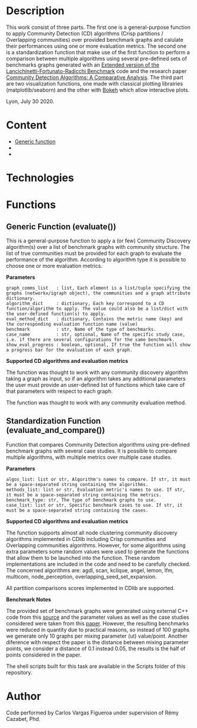 # Description
This work consist of three parts. The first one is a general-purpose function to apply Community Detection (CD) algorithms (Crisp partitions / Overlapping communities) over provided benchmark graphs and calulate their performances using one or more evaluation metrics. The second one is a standardization function that make use of the first function to perform a comparison between multiple algorithms using several pre-defined sets of benchmarks graphs generated with an [Extended version of the Lancichinetti-Fortunato-Radicchi Benchmark](https://github.com/eXascaleInfolab/LFR-Benchmark_UndirWeightOvp/tree/1ccbbc38c0aa363ca88d67fe6787cd78bb93d9ff) code and the research paper [Community Detection Algorithms: A Comparative Analysis](https://www.researchgate.net/publication/43020118_Community_Detection_Algorithms_A_Comparative_Analysis). The third part are two visualization functions, one made with classical plotting librairies (matplotlib/seaborn) and the other with [Bokeh](https://bokeh.org/) which allow interactive plots.

Lyon, July 30 2020.

# Content
* [Generic function](#generic-function)
*
*

# Technologies


# Functions
## Generic Function (evaluate())

This is a general-purpose function to apply a (or few) Community Discovery algorithm(s) over a list of benchmark graphs with community structure.
The list of true communities must be provided for each graph to evaluate the performance of the algorithm.
According to algorithm type it is possible to choose one or more evaluation metrics.

**Parameters**
```
graph_comms_list   : list, Each element is a list/tuple specifying the graphs (networkx/igraph object), the communities and a graph attribute dictionary.
algorithm_dict     : dictionary, Each key correspond to a CD function/algorithm to apply. The value could also be a list/dict with the user-defined function(s) to apply.
eval_method_dict   : dictionary, Contains the metric name (key) and the corresponding evaluation function name (value)
benchmark          : str, Name of the type of benchmarks.
case_name          : str, optional, Name of the specific study case, i.e. if there are several configurations for the same benchmark.
show_eval_progress : boolean, optional, If true the function will show a progress bar for the evaluation of each graph.
```

**Supported CD algorithms and evaluation metrics**

The function was thought to work with any community discovery algorithm taking a graph as input, so if an algorithm takes any additional parameters the user must provide an user-defined list of functions which take care of that parameters with respect to each graph.

The function was thought to work with any community evaluation method.

## Standardization Function (evaluate_and_compare())

Function that compares Community Detection algorithms using pre-defined benchmark graphs with several case studies.
It is possible to compare multiple algorithms, with multiple metrics over multiple case studies.

**Parameters**
```
algos_list: list or str, Algorithm's names to compare. If str, it must be a space-separated string containing the algorithms. 
methods_list: list or str, Evaluation metric's names to use. If str, it must be a space-separated string containing the metrics.
benchmark_type: str, The type of benchmark graphs to use.
case_list: list or str, Specific benchmark cases to use. If str, it must be a space-separated string containing the cases.
```

**Supported CD algorithms and evaluation metrics**

The function supports almost all node clustering community discovery algorithms implemented in CDlib including Crisp communities and Overlapping communities algorithms. However, for some algorithms using extra parameters some random values were used to generate the functions that allow them to be launched into the function. These random implementations are included in the code and need to be carefully checked. The concerned algorithms are: agdl, scan, kclique, angel, lemon, lfm, multicom, node_perception, overlapping_seed_set_expansion.  

All partition comparisons scores implemented in CDlib are supported.

**Benchmark Notes**

The provided set of benchmark graphs were generated using external C++ code from this [source](https://github.com/eXascaleInfolab/LFR-Benchmark_UndirWeightOvp/tree/1ccbbc38c0aa363ca88d67fe6787cd78bb93d9ff) and the parameter values as well as the case studies considered were taken from this [paper](https://www.researchgate.net/publication/43020118_Community_Detection_Algorithms_A_Comparative_Analysis). However, the resulting benchmarks were reduced in quantity due to practical reasons, so instead of 100 graphs we generate only 10 graphs per mixing parameter (ut) value/point. 
Another diference with respect the paper is the distance between mixing parameter points, we consider a distance of 0.1 instead 0.05, the results is the half of points considered in the paper.

The shell scripts built for this task are available in the Scripts folder of this repository.

# Author
Code performed by Carlos Vargas Figueroa under supervision of Rémy Cazabet, Phd. 


